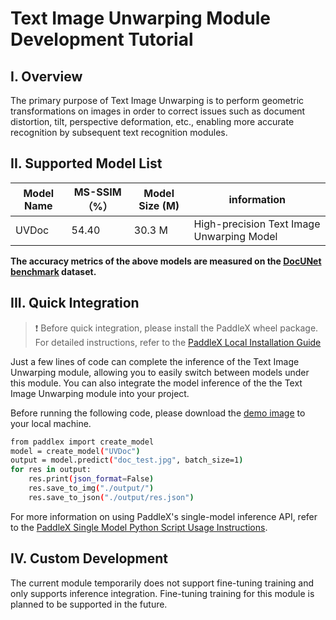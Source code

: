 # Text Image Unwarping Module Development Tutorial

## I. Overview
The primary purpose of Text Image Unwarping is to perform geometric transformations on images in order to correct issues such as document distortion, tilt, perspective deformation, etc., enabling more accurate recognition by subsequent text recognition modules.

## II. Supported Model List

|Model Name|MS-SSIM （%）|Model Size (M)| information|
|-|-|-|-|
|UVDoc |54.40|30.3 M|High-precision Text Image Unwarping Model|


**The accuracy metrics of the above models are measured on the [DocUNet benchmark](https://www3.cs.stonybrook.edu/~cvl/docunet.html) dataset.**

## III. Quick Integration
> ❗ Before quick integration, please install the PaddleX wheel package. For detailed instructions, refer to the [PaddleX Local Installation Guide](../../../installation/installation_en.md)


Just a few lines of code can complete the inference of the Text Image Unwarping module, allowing you to easily switch between models under this module. You can also integrate the model inference of the the Text Image Unwarping module into your project.

Before running the following code, please download the [demo image](https://paddle-model-ecology.bj.bcebos.com/paddlex/imgs/demo_image/doc_test.jpg) to your local machine.

```bash
from paddlex import create_model
model = create_model("UVDoc")
output = model.predict("doc_test.jpg", batch_size=1)
for res in output:
    res.print(json_format=False)
    res.save_to_img("./output/")
    res.save_to_json("./output/res.json")
```
For more information on using PaddleX's single-model inference API, refer to the [PaddleX Single Model Python Script Usage Instructions](../../instructions/model_python_API_en.md).

## IV. Custom Development
The current module temporarily does not support fine-tuning training and only supports inference integration. Fine-tuning training for this module is planned to be supported in the future.
